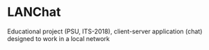 # LANChat
Educational project (PSU, ITS-2018), client-server application (chat) designed to work in a local network

